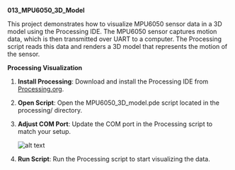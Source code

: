 ﻿**013\_MPU6050\_3D\_Model**

This project demonstrates how to visualize MPU6050 sensor data in a 3D model using the Processing IDE. The MPU6050 sensor captures motion data, which is then transmitted over UART to a computer. The Processing script reads this data and renders a 3D model that represents the motion of the sensor.

**Processing Visualization**

1. **Install Processing**: Download and install the Processing IDE from [Processing.org](https://processing.org/download).
2. **Open Script**: Open the MPU6050\_3D\_model.pde script located in the processing/ directory.
3. **Adjust COM Port**: Update the COM port in the Processing script to match your setup.

    ![alt text](media/port\_select.png)

4. **Run Script**: Run the Processing script to start visualizing the data.

